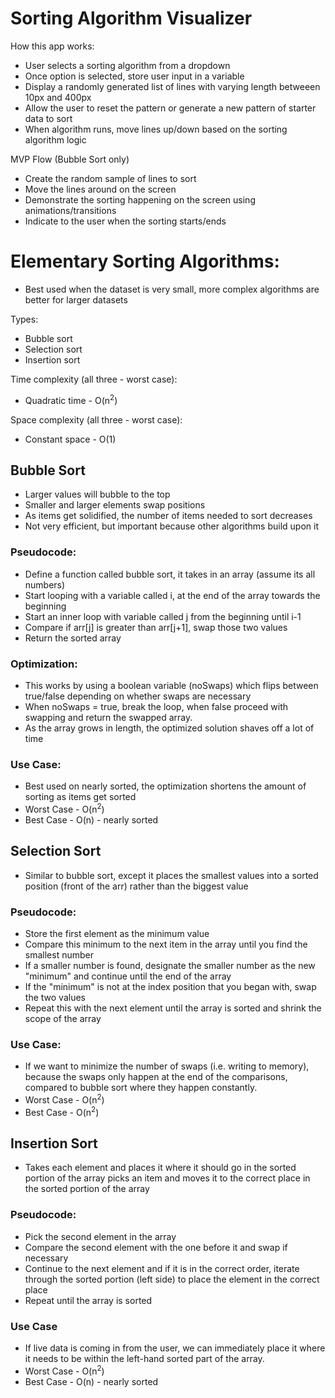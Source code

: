 # Sorting Algorithm Visualizer

How this app works:

-   User selects a sorting algorithm from a dropdown
-   Once option is selected, store user input in a variable
-   Display a randomly generated list of lines with varying length betweeen 10px and 400px
-   Allow the user to reset the pattern or generate a new pattern of starter data to sort
-   When algorithm runs, move lines up/down based on the sorting algorithm logic

MVP Flow (Bubble Sort only)

-   Create the random sample of lines to sort
-   Move the lines around on the screen
-   Demonstrate the sorting happening on the screen using animations/transitions
-   Indicate to the user when the sorting starts/ends

# Elementary Sorting Algorithms:

-   Best used when the dataset is very small, more complex algorithms are better for larger datasets

Types:

-   Bubble sort
-   Selection sort
-   Insertion sort

Time complexity (all three - worst case):

-   Quadratic time - O(n<sup>2</sup>)

Space complexity (all three - worst case):

-   Constant space - O(1)

## Bubble Sort

-   Larger values will bubble to the top
-   Smaller and larger elements swap positions
-   As items get solidified, the number of items needed to sort decreases
-   Not very efficient, but important because other algorithms build upon it

### Pseudocode:

-   Define a function called bubble sort, it takes in an array (assume its all numbers)
-   Start looping with a variable called i, at the end of the array towards the beginning
-   Start an inner loop with variable called j from the beginning until i-1
-   Compare if arr[j] is greater than arr[j+1], swap those two values
-   Return the sorted array

### Optimization:

-   This works by using a boolean variable (noSwaps) which flips between true/false depending on whether swaps are necessary
-   When noSwaps = true, break the loop, when false proceed with swapping and return the swapped array.
-   As the array grows in length, the optimized solution shaves off a lot of time

### Use Case:

-   Best used on nearly sorted, the optimization shortens the amount of sorting as items get sorted
-   Worst Case - O(n<sup>2</sup>)
-   Best Case - O(n) - nearly sorted

## Selection Sort

-   Similar to bubble sort, except it places the smallest values into a sorted position (front of the arr) rather than the biggest value

### Pseudocode:

-   Store the first element as the minimum value
-   Compare this minimum to the next item in the array until you find the smallest number
-   If a smaller number is found, designate the smaller number as the new "minimum" and continue until the end of the array
-   If the "minimum" is not at the index position that you began with, swap the two values
-   Repeat this with the next element until the array is sorted and shrink the scope of the array

### Use Case:

-   If we want to minimize the number of swaps (i.e. writing to memory), because the swaps only happen at the end of the comparisons, compared to bubble sort where they happen constantly.
-   Worst Case - O(n<sup>2</sup>)
-   Best Case - O(n<sup>2</sup>)

## Insertion Sort

-   Takes each element and places it where it should go in the sorted portion of the array picks an item and moves it to the correct place in the sorted portion of the array

### Pseudocode:

-   Pick the second element in the array
-   Compare the second element with the one before it and swap if necessary
-   Continue to the next element and if it is in the correct order, iterate through the sorted portion (left side) to place the element in the correct place
-   Repeat until the array is sorted

### Use Case

-   If live data is coming in from the user, we can immediately place it where it needs to be within the left-hand sorted part of the array.
-   Worst Case - O(n<sup>2</sup>)
-   Best Case - O(n) - nearly sorted
